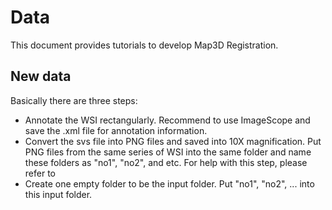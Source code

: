 # Data

This document provides tutorials to develop Map3D Registration.

## New data
Basically there are three steps:

- Annotate the WSI rectangularly. Recommend to use ImageScope and save the .xml file for annotation information. 
- Convert the svs file into PNG files and saved into 10X magnification. Put PNG files from the same series of WSI into the same folder and name these folders as "no1", "no2", and etc. For help with this step, please refer to
- Create one empty folder to be the input folder. Put "no1", "no2", ... into this input folder.


